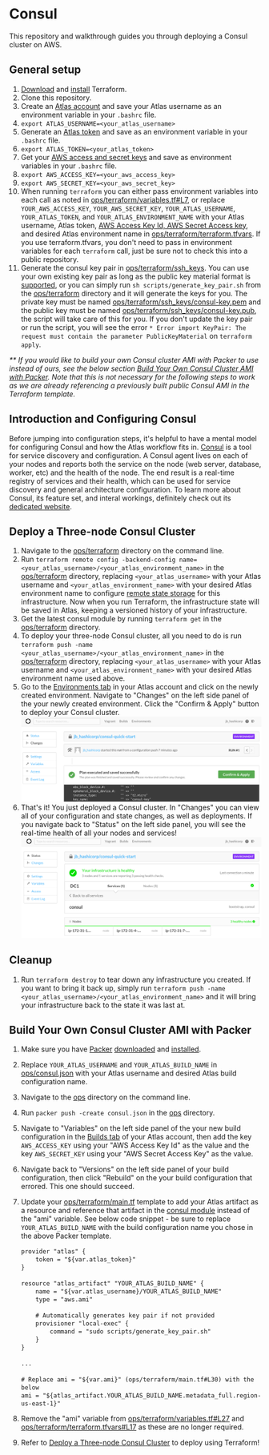 Consul
===================
This repository and walkthrough guides you through deploying a Consul cluster on AWS.

General setup
-------------
1. [Download](https://www.terraform.io/downloads.html) and [install](https://www.terraform.io/intro/getting-started/install.html) Terraform.
2. Clone this repository.
3. Create an [Atlas account](https://atlas.hashicorp.com/account/new?utm_source=github&utm_medium=examples&utm_campaign=consul-quick-start) and save your Atlas username as an environment variable in your `.bashrc` file.
  1. `export ATLAS_USERNAME=<your_atlas_username>`
4. Generate an [Atlas token](https://atlas.hashicorp.com/settings/tokens) and save as an environment variable in your `.bashrc` file.
  1. `export ATLAS_TOKEN=<your_atlas_token>`
5. Get your [AWS access and secret keys](http://docs.aws.amazon.com/AWSSimpleQueueService/latest/SQSGettingStartedGuide/AWSCredentials.html) and save as environment variables in your `.bashrc` file.
  1. `export AWS_ACCESS_KEY=<your_aws_access_key>`
  2. `export AWS_SECRET_KEY=<your_aws_secret_key>`
6. When running `terraform` you can either pass environment variables into each call as noted in [ops/terraform/variables.tf#L7](ops/terraform/variables.tf#L7), or replace `YOUR_AWS_ACCESS_KEY`, `YOUR_AWS_SECRET_KEY`, `YOUR_ATLAS_USERNAME`, `YOUR_ATLAS_TOKEN`, and `YOUR_ATLAS_ENVIRONMENT_NAME` with your Atlas username, Atlas token, [AWS Access Key Id, AWS Secret Access key](http://docs.aws.amazon.com/AWSSimpleQueueService/latest/SQSGettingStartedGuide/AWSCredentials.html), and desired Atlas environment name in [ops/terraform/terraform.tfvars](ops/terraform/terraform.tfvars). If you use terraform.tfvars, you don't need to pass in environment variables for each `terraform` call, just be sure not to check this into a public repository.
7. Generate the consul key pair in [ops/terraform/ssh_keys](ops/terraform/ssh_keys). You can use your own existing key pair as long as the public key material format is [supported](https://www.terraform.io/docs/providers/aws/r/key_pair.html), or you can simply run `sh scripts/generate_key_pair.sh` from the [ops/terraform](ops/terraform) directory and it will generate the keys for you. The private key must be named [ops/terraform/ssh_keys/consul-key.pem](ops/terraform/ssh_keys/consul-key.pem) and the public key must be named [ops/terraform/ssh_keys/consul-key.pub](ops/terraform/ssh_keys/consul-key.pub), the script will take care of this for you. If you don't update the key pair or run the script, you will see the error `* Error import KeyPair: The request must contain the parameter PublicKeyMaterial` on `terraform apply`.

_\** If you would like to build your own Consul cluster AMI with Packer to use instead of ours, see the below section [Build Your Own Consul Cluster AMI with Packer](README.md#build-your-own-consul-cluster-ami-with-packer). Note that this is not necessary for the following steps to work as we are already referencing a previously built public Consul AMI in the Terraform template._

Introduction and Configuring Consul
------------------------------------
Before jumping into configuration steps, it's helpful to have a mental model for configuring Consul and how the Atlas workflow fits in. [Consul](https://consul.io) is a tool for service discovery and configuration. A Consul agent lives on each of your nodes and reports both the service on the node (web server, database, worker, etc) and the health of the node. The end result is a real-time registry of services and their health, which can be used for service discovery and general architecture configuration. To learn more about Consul, its feature set, and interal workings, definitely check out its [dedicated website](https://consul.io).

Deploy a Three-node Consul Cluster
-----------------------------------
1. Navigate to the [ops/terraform](ops/terraform) directory on the command line.
2. Run `terraform remote config -backend-config name=<your_atlas_username>/<your_atlas_environment_name>` in the [ops/terraform](ops/terraform) directory, replacing `<your_atlas_username>` with your Atlas username and `<your_atlas_environment_name>` with your desired Atlas environment name to configure [remote state storage](https://www.terraform.io/docs/commands/remote-config.html) for this infrastructure. Now when you run Terraform, the infrastructure state will be saved in Atlas, keeping a versioned history of your infrastructure.
3. Get the latest consul module by running `terraform get` in the [ops/terraform](ops/terraform) directory.
4. To deploy your three-node Consul cluster, all you need to do is run `terraform push -name <your_atlas_username>/<your_atlas_environment_name>` in the [ops/terraform](ops/terraform) directory, replacing `<your_atlas_username>` with your Atlas username and `<your_atlas_environment_name>` with your desired Atlas environment name used above.
5. Go to the [Environments tab](https://atlas.hashicorp.com/environments) in your Atlas account and click on the newly created environment. Navigate to "Changes" on the left side panel of the your newly created environment. Click the "Confirm & Apply" button to deploy your Consul cluster.
   ![Confirm & Apply](screenshots/environments_changes_confirm.png?raw=true)
6. That's it! You just deployed a Consul cluster. In "Changes" you can view all of your configuration and state changes, as well as deployments. If you navigate back to "Status" on the left side panel, you will see the real-time health of all your nodes and services!
   ![Consul Infrastructure Status](screenshots/environments_status.png?raw=true)

Cleanup
------------------------
1. Run `terraform destroy` to tear down any infrastructure you created. If you want to bring it back up, simply run `terraform push -name <your_atlas_username>/<your_atlas_environment_name>` and it will bring your infrastructure back to the state it was last at.

Build Your Own Consul Cluster AMI with Packer
------------------------
1. Make sure you have [Packer](https://packer.io/) [downloaded](https://www.packer.io/downloads.html) and [installed](https://www.packer.io/intro/getting-started/setup.html).
2. Replace `YOUR_ATLAS_USERNAME` and `YOUR_ATLAS_BUILD_NAME` in [ops/consul.json](ops/consul.json) with your Atlas username and desired Atlas build configuration name.
3. Navigate to the [ops](ops) directory on the command line.
4. Run `packer push -create consul.json` in the [ops](ops) directory.
5. Navigate to "Variables" on the left side panel of the your new build configuration in the [Builds tab](https://atlas.hashicorp.com/builds) of your Atlas account, then add the key `AWS_ACCESS_KEY` using your "AWS Access Key Id" as the value and the key `AWS_SECRET_KEY` using your "AWS Secret Access Key" as the value.
6. Navigate back to "Versions" on the left side panel of your build configuration, then click "Rebuild" on the your build configuration that errored. This one should succeed.
7. Update your [ops/terraform/main.tf](ops/terraform/main.tf) template to add your Atlas artifact as a resource and reference that artifact in the [consul module](ops/terraform/main.tf#L30) instead of the "ami" variable. See below code snippet - be sure to replace `YOUR_ATLAS_BUILD_NAME` with the build configuration name you chose in the above Packer template.

   ```
   provider "atlas" {
       token = "${var.atlas_token}"
   }

   resource "atlas_artifact" "YOUR_ATLAS_BUILD_NAME" {
       name = "${var.atlas_username}/YOUR_ATLAS_BUILD_NAME"
       type = "aws.ami"

       # Automatically generates key pair if not provided
       provisioner "local-exec" {
           command = "sudo scripts/generate_key_pair.sh"
       }
   }

   ...

   # Replace ami = "${var.ami}" (ops/terraform/main.tf#L30) with the below
   ami = "${atlas_artifact.YOUR_ATLAS_BUILD_NAME.metadata_full.region-us-east-1}"
   ```
8. Remove the "ami" variable from [ops/terraform/variables.tf#L27](ops/terraform/variables.tf#L27) and [ops/terraform/terraform.tfvars#L17](ops/terraform/terraform.tfvars#L17) as these are no longer required.
9. Refer to [Deploy a Three-node Consul Cluster](README.md#deploy-a-three-node-consul-cluster) to deploy using Terraform!
